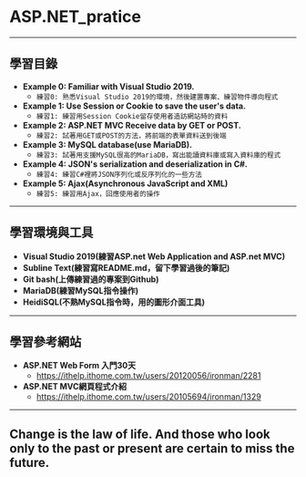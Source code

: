 # ASP.NET_pratice

***
## 學習目錄
* **Example 0: Familiar with Visual Studio 2019.**
  * `練習0: 熟悉Visual Studio 2019的環境，然後建置專案、練習物件導向程式`
* **Example 1: Use Session or Cookie to save the user's data.**
  * `練習1: 練習用Session Cookie留存使用者造訪網站時的資料`
* **Example 2: ASP.NET MVC Receive data by GET or POST.**
  * `練習2: 試著用GET或POST的方法，將前端的表單資料送到後端`
* **Example 3: MySQL database(use MariaDB).**
  * `練習3: 試著用支援MySQL很高的MariaDB，寫出能讀資料庫或寫入資料庫的程式`
* **Example 4: JSON's serialization and deserialization in C#.**
  * `練習4: 練習C#裡將JSON序列化或反序列化的一些方法` 
* **Example 5: Ajax(Asynchronous JavaScript and XML)**
  * `練習5: 練習用Ajax，回應使用者的操作` 

***
## 學習環境與工具
* **Visual Studio 2019(練習ASP.net Web Application and ASP.net MVC)**
* **Subline Text(練習寫README.md，留下學習過後的筆記)**
* **Git bash(上傳練習過的專案到Github)**
* **MariaDB(練習MySQL指令操作)**
* **HeidiSQL(不熟MySQL指令時，用的圖形介面工具)**

***
## 學習參考網站
* **ASP.NET Web Form 入門30天**
  * https://ithelp.ithome.com.tw/users/20120056/ironman/2281
* **ASP.NET MVC網頁程式介紹**
  * https://ithelp.ithome.com.tw/users/20105694/ironman/1329


***
## Change is the law of life. And those who look only to the past or present are certain to miss the future.
